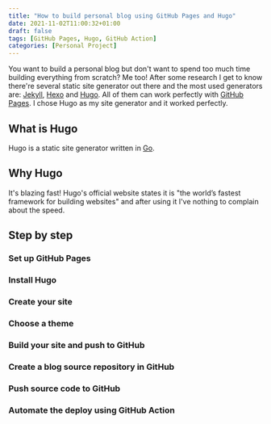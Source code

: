```yaml
---
title: "How to build personal blog using GitHub Pages and Hugo"
date: 2021-11-02T11:00:32+01:00
draft: false
tags: [GitHub Pages, Hugo, GitHub Action]
categories: [Personal Project]
---
```


You want to build a personal blog but don't want to spend too much time building everything from scratch? Me too! After some research I get to know there're several static site generator out there and the most used generators are: [Jekyll](https://jekyllrb.com/), [Hexo](https://hexo.io/) and [Hugo](https://gohugo.io/). All of them can work perfectly with [GitHub Pages](https://pages.github.com/). I chose Hugo as my site generator and it worked perfectly.

## What is Hugo
Hugo is a static site generator written in [Go](https://golang.org/).

## Why Hugo
It's blazing fast! Hugo's official website states it is "the world’s fastest framework for building websites" and after using it I've nothing to complain about the speed.

## Step by step

### Set up GitHub Pages

### Install Hugo

### Create your site
### Choose a theme
### Build your site and push to GitHub

### Create a blog source repository in GitHub
### Push source code to GitHub
### Automate the deploy using GitHub Action
